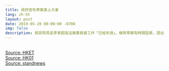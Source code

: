 ```yaml
---
title: 政府宣布草案直上大會
lang: zh-ht
layout: post
date: 2019-05-20 00:00:00 -0700
img: false
description: 保安局局長李家超指法案委員會工作「已經失效」，條例草案有時間因素，提出 6 月 12 日的立法會大會，直接將草案跳過法案委員會，直上大會恢復二讀。 
---
```


<br>[Source: HKET](https://topick.hket.com/article/2354374/%E3%80%90%E9%80%83%E7%8A%AF%E6%A2%9D%E4%BE%8B%E3%80%91%E6%9D%8E%E5%AE%B6%E8%B6%85%EF%B8%B0%E6%B3%95%E6%A1%88%E5%A7%94%E5%93%A1%E6%9C%83%E8%81%B7%E8%83%BD%E5%A4%B1%E6%95%88%E3%80%80%E8%A6%81%E6%B1%826%E6%9C%8812%E6%97%A5%E5%A4%A7%E6%9C%83%E7%9B%B4%E6%8E%A5%E4%BA%8C%E8%AE%80%E8%8D%89%E6%A1%88)
<br>[Source: HK01](https://www.hk01.com/%E6%94%BF%E6%83%85/330925/%E9%80%83%E7%8A%AF%E6%A2%9D%E4%BE%8B-%E6%94%BF%E5%BA%9C%E5%AE%A3%E5%B8%83%E8%8D%89%E6%A1%88%E7%9B%B4%E4%B8%8A%E5%A4%A7%E6%9C%83-%E6%9D%8E%E5%AE%B6%E8%B6%85-6%E6%9C%8812%E6%97%A5%E6%81%A2%E5%BE%A9%E4%BA%8C%E8%AE%80)
<br>[Source: standnews](https://thestandnews.com/politics/%E9%80%83%E7%8A%AF%E6%A2%9D%E4%BE%8B-%E4%BF%9D%E5%AE%89%E5%B1%80%E5%8E%BB%E4%BF%A1%E5%85%A7%E5%A7%94%E6%9C%83-%E6%8F%90%E5%87%BA%E8%8D%89%E6%A1%886%E6%9C%8812%E6%97%A5%E7%9B%B4%E4%B8%8A%E7%AB%8B%E6%B3%95%E6%9C%83%E5%A4%A7%E6%9C%83/)